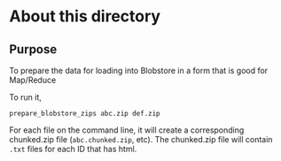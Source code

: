 About this directory
=============

Purpose
-------

To prepare the data for loading into Blobstore in a form that is good for Map/Reduce

To run it,

```
prepare_blobstore_zips abc.zip def.zip
```

For each file on the command line, it will create a corresponding chunked.zip file (`abc.chunked.zip`, etc).
The chunked.zip file will contain `.txt` files for each ID that has html.
